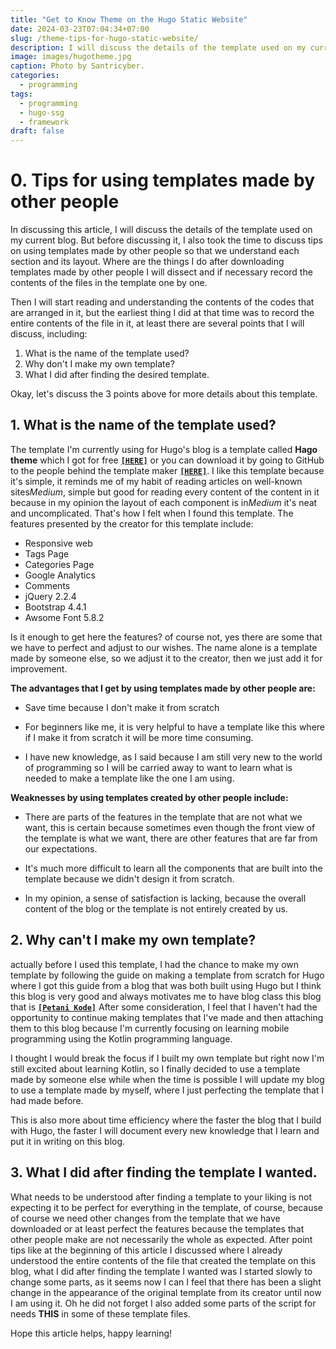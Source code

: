 ```yaml
---
title: "Get to Know Theme on the Hugo Static Website"
date: 2024-03-23T07:04:34+07:00
slug: /theme-tips-for-hugo-static-website/
description: I will discuss the details of the template used on my current blog. But before discussing it, I also took the time to discuss tips on using templates made by other people so that we understand each section and its layout.
image: images/hugotheme.jpg
caption: Photo by Santricyber.
categories:
  - programming
tags:
  - programming
  - hugo-ssg
  - framework
draft: false
---
```


# **0. Tips for using templates made by other people**
In discussing this article, I will discuss the details of the template used on my current blog. But before discussing it, I also took the time to discuss tips on using templates made by other people so that we understand each section and its layout. Where are the things I do after downloading templates made by other people I will dissect and if necessary record the contents of the files in the template one by one.


Then I will start reading and understanding the contents of the codes that are arranged in it, but the earliest thing I did at that time was to record the entire contents of the file in it, at least there are several points that I will discuss, including:


1. What is the name of the template used?
2. Why don't I make my own template?
3. What I did after finding the desired template.

Okay, let's discuss the 3 points above for more details about this template.




## **1. What is the name of the template used?**
The template I'm currently using for Hugo's blog is a template called **Hago theme** which I got for free **[``[HERE]``](https://hugothemesfree.com/hago-a-minimal-hugo-theme/)** or you can download it by going to GitHub to the people behind the template maker **[``[HERE]``](hhttps://github.com/gyuha/hago/)**. I like this template because it's simple, it reminds me of my habit of reading articles on well-known sites*Medium*, simple but good for reading every content of the content in it because in my opinion the layout of each component is in*Medium* it's neat and uncomplicated. That's how I felt when I found this template. The features presented by the creator for this template include:


   - Responsive web
   - Tags Page
   - Categories Page
   - Google Analytics
   - Comments
   - jQuery 2.2.4
   - Bootstrap 4.4.1
   - Awsome Font 5.8.2


Is it enough to get here the features? of course not, yes there are some that we have to perfect and adjust to our wishes. The name alone is a template made by someone else, so we adjust it to the creator, then we just add it for improvement.


**The advantages that I get by using templates made by other people are:**


- Save time because I don't make it from scratch


- For beginners like me, it is very helpful to have a template like this where if I make it from scratch it will be more time consuming.


- I have new knowledge, as I said because I am still very new to the world of programming so I will be carried away to want to learn what is needed to make a template like the one I am using.


**Weaknesses by using templates created by other people include:**


- There are parts of the features in the template that are not what we want, this is certain because sometimes even though the front view of the template is what we want, there are other features that are far from our expectations.


- It's much more difficult to learn all the components that are built into the template because we didn't design it from scratch.


- In my opinion, a sense of satisfaction is lacking, because the overall content of the blog or the template is not entirely created by us.


## **2. Why can't I make my own template?**


actually before I used this template, I had the chance to make my own template by following the guide on making a template from scratch for Hugo where I got this guide from a blog that was both built using Hugo but I think this blog is very good and always motivates me to have blog class this blog that is **[``[Petani Kode]``](hhttps://github.com/gyuha/hago/)** After some consideration, I feel that I haven't had the opportunity to continue making templates that I've made and then attaching them to this blog because I'm currently focusing on learning mobile programming using the Kotlin programming language.


I thought I would break the focus if I built my own template but right now I'm still excited about learning Kotlin, so I finally decided to use a template made by someone else while when the time is possible I will update my blog to use a template made by myself, where I just perfecting the template that I had made before.


This is also more about time efficiency where the faster the blog that I build with Hugo, the faster I will document every new knowledge that I learn and put it in writing on this blog.


## **3. What I did after finding the template I wanted.**


What needs to be understood after finding a template to your liking is not expecting it to be perfect for everything in the template, of course, because of course we need other changes from the template that we have downloaded or at least perfect the features because the templates that other people make are not necessarily the whole as expected. After point tips like at the beginning of this article I discussed where I already understood the entire contents of the file that created the template on this blog, what I did after finding the template I wanted was I started slowly to change some parts, as it seems now I can I feel that there has been a slight change in the appearance of the original template from its creator until now I am using it. Oh he did not forget I also added some parts of the script for needs **THIS** in some of these template files.


Hope this article helps, happy learning!